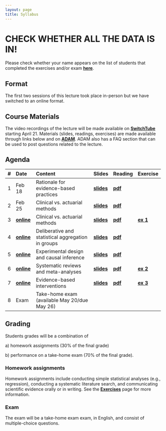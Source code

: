 ```yaml
---
layout: page
title: Syllabus
---
```


# CHECK WHETHER ALL THE DATA IS IN!

Please check whether your name appears on the list of students that completed the exercises and/or exam <a href="http://matarui.github.io/evidencebaseddm/assets/exercises/studentlist_allexercises.pdf"><b>here</b></a>.


## Format
The first two sessions of this lecture took place in-person but we have switched to an online format.

## Course Materials
The video recordings of the lecture will be made available on  <a href="https://tube.switch.ch/channels/0661df59"><b>SwitchTube</b></a> starting April 21. Materials (slides, readings, exercises) are made available through links below and on <a href="https://adam.unibas.ch/goto_adam_crs_833529.html"><b>ADAM</b></a>. ADAM also has a FAQ section that can be used to post questions related to the lecture. 

## Agenda

| #        | Date           | Content  | Slides  | Reading | Exercise |
| ----- |:------------| :-----| :-----| :-----| :-----|
| 1 | Feb 18 | Rationale for evidence-based practices | <a href="http://matarui.github.io/evidencebaseddm/assets/presentations/EbDM_session1.pdf"><b>slides</b></a> | <a href="http://matarui.github.io/evidencebaseddm/assets/literature/Munafò_2017_Nature_Human_Behaviour.pdf"><b>pdf</b></a>| | 
| 2 | Feb 25 | Clinical vs. actuarial methods | <a href="http://matarui.github.io/evidencebaseddm/assets/presentations/EbDM_session2.pdf"><b>slides</b></a> | <a href="http://matarui.github.io/evidencebaseddm/assets/literature/Dawes_1989_Science.pdf"><b>pdf</b></a>| |
| 3 | <a href="https://tube.switch.ch/channels/0661df59"><b>online</b></a> | Clinical vs. actuarial methods | <a href="http://matarui.github.io/evidencebaseddm/assets/presentations/EbDM_session3.pdf"><b>slides</b></a> |<a href="http://matarui.github.io/evidencebaseddm/assets/literature/Burton_2019_JBDM.pdf"><b>pdf</b></a> |<a href="https://matarui.github.io/evidencebaseddm/menu/projects.html"><b>ex 1</b></a> |
| 4 | <a href="https://tube.switch.ch/channels/0661df59"><b>online</b></a> |  Deliberative and statistical aggregation in groups | <a href="http://matarui.github.io/evidencebaseddm/assets/presentations/EbDM_session4.pdf"><b>slides</b></a> |<a href="http://matarui.github.io/evidencebaseddm/assets/literature/Mannes_2014_JPSP.pdf"><b>pdf |  |
| 5 | <a href="https://tube.switch.ch/channels/0661df59"><b>online</b></a> | Experimental design and causal inference | <a href="http://matarui.github.io/evidencebaseddm/assets/presentations/EbDM_session5.pdf"><b>slides</b></a> | <a href="http://matarui.github.io/evidencebaseddm/assets/literature/Varian_2016_PNAS.pdf"><b>pdf| |
| 6 | <a href="https://tube.switch.ch/channels/0661df59"><b>online</b></a> | Systematic reviews and meta-analyses |<a href="http://matarui.github.io/evidencebaseddm/assets/presentations/EbDM_session6.pdf"><b>slides</b></a> | <a href="http://matarui.github.io/evidencebaseddm/assets/literature/Gurevitch_2018_Nature.pdf"><b>pdf| <a href="https://matarui.github.io/evidencebaseddm/menu/projects.html"><b>ex 2</b></a> |
| 7 | <a href="https://tube.switch.ch/channels/0661df59"><b>online</b></a> | Evidence-based interventions | <a href="http://matarui.github.io/evidencebaseddm/assets/presentations/EbDM_session7.pdf"><b>slides</b></a>|<a href="http://matarui.github.io/evidencebaseddm/assets/literature/Michie_2011_ImplementScience.pdf"><b>pdf |<a href="https://matarui.github.io/evidencebaseddm/menu/projects.html"><b>ex 3</b></a>  |
| 8 | Exam | Take-home exam (available May 20/due May 26) | | | |

## Grading
Students grades will be a combination of 

a) homework assignments (30% of the final grade) 

b) performance on a take-home exam (70% of the final grade).

### Homework assignments
Homework assignments include conducting simple statistical analyses (e.g., regression), conducting a systematic literature search, and communicating scientific evidence orally or in writing. See the <a href="https://matarui.github.io/evidencebaseddm/menu/projects.html"><b>Exercises</b></a> page for more information. 

### Exam
The exam will be a take-home exam exam, in English, and consist of multiple-choice questions.
